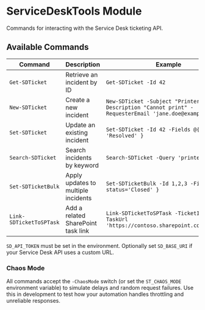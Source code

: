# ServiceDeskTools Module

Commands for interacting with the Service Desk ticketing API.

## Available Commands

| Command | Description | Example |
|---------|-------------|---------|
| `Get-SDTicket` | Retrieve an incident by ID | `Get-SDTicket -Id 42` |
| `New-SDTicket` | Create a new incident | `New-SDTicket -Subject "Printer issue" -Description "Cannot print" -RequesterEmail 'jane.doe@example.com'` |
| `Set-SDTicket` | Update an existing incident | `Set-SDTicket -Id 42 -Fields @{ status = 'Resolved' }` |
| `Search-SDTicket` | Search incidents by keyword | `Search-SDTicket -Query 'printer'` |
| `Set-SDTicketBulk` | Apply updates to multiple incidents | `Set-SDTicketBulk -Id 1,2,3 -Fields @{ status='Closed' }` |
| `Link-SDTicketToSPTask` | Add a related SharePoint task link | `Link-SDTicketToSPTask -TicketId 42 -TaskUrl 'https://contoso.sharepoint.com/tasks/1'` |

`SD_API_TOKEN` must be set in the environment. Optionally set `SD_BASE_URI` if your Service Desk API uses a custom URL.

### Chaos Mode

All commands accept the `-ChaosMode` switch (or set the `ST_CHAOS_MODE` environment variable) to simulate delays and random request failures. Use this in development to test how your automation handles throttling and unreliable responses.
